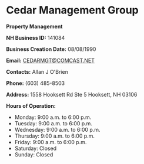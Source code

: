 # Cedar Management Group

**Property Management**

**NH Business ID:** 141084

**Business Creation Date:** 08/08/1990

**Email:** CEDARMGT@COMCAST.NET

**Contacts:** Allan J O'Brien

**Phone:** (603) 485-8503

**Address:**
1558 Hooksett Rd Ste 5
Hooksett, NH 03106

**Hours of Operation:**
- Monday: 9:00 a.m. to 6:00 p.m.
- Tuesday: 9:00 a.m. to 6:00 p.m.
- Wednesday: 9:00 a.m. to 6:00 p.m.
- Thursday: 9:00 a.m. to 6:00 p.m.
- Friday: 9:00 a.m. to 6:00 p.m.
- Saturday: Closed
- Sunday: Closed
